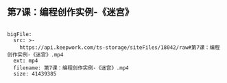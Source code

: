 ## 第7课：编程创作实例-《迷宫》

```@BigFile

bigFile:
  src: >-
    https://api.keepwork.com/ts-storage/siteFiles/18042/raw#第7课：编程创作实例-《迷宫》.mp4
  ext: mp4
  filename: 第7课：编程创作实例-《迷宫》.mp4
  size: 41439385
          
```